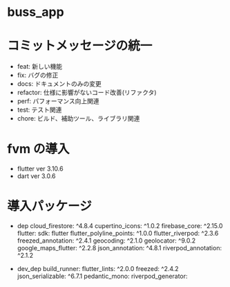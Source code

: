 # buss_app


# コミットメッセージの統一
- feat: 新しい機能
- fix: バグの修正
- docs: ドキュメントのみの変更
- refactor: 仕様に影響がないコード改善(リファクタ)
- perf: パフォーマンス向上関連
- test: テスト関連
- chore: ビルド、補助ツール、ライブラリ関連

# fvm の導入
 - flutter ver 3.10.6
 - dart ver 3.0.6

# 導入パッケージ
- dep
  cloud_firestore: ^4.8.4
  cupertino_icons: ^1.0.2
  firebase_core: ^2.15.0
  flutter:
    sdk: flutter
  flutter_polyline_points: ^1.0.0
  flutter_riverpod: ^2.3.6
  freezed_annotation: ^2.4.1
  geocoding: ^2.1.0
  geolocator: ^9.0.2
  google_maps_flutter: ^2.2.8
  json_annotation: ^4.8.1
  riverpod_annotation: ^2.1.2

- dev_dep
  build_runner: 
  flutter_lints: ^2.0.0
  freezed: ^2.4.2
  json_serializable: ^6.7.1
  pedantic_mono:
  riverpod_generator: 
